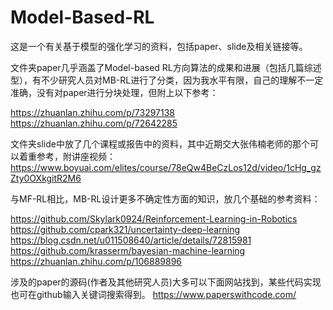 # Model-Based-RL
这是一个有关基于模型的强化学习的资料，包括paper、slide及相关链接等。

文件夹paper几乎涵盖了Model-based RL方向算法的成果和进展（包括几篇综述型），有不少研究人员对MB-RL进行了分类，因为我水平有限，自己的理解不一定准确，没有对paper进行分块处理，但附上以下参考：

https://zhuanlan.zhihu.com/p/73297138       
https://zhuanlan.zhihu.com/p/72642285


文件夹slide中放了几个课程或报告中的资料，其中近期交大张伟楠老师的那个可以着重参考，附讲座视频：
https://www.boyuai.com/elites/course/78eQw4BeCzLos12d/video/1cHg_gzZty0OXkgitR2M6


与MF-RL相比，MB-RL设计更多不确定性方面的知识，放几个基础的参考资料：

https://github.com/Skylark0924/Reinforcement-Learning-in-Robotics    
https://github.com/cpark321/uncertainty-deep-learning    
https://blog.csdn.net/u011508640/article/details/72815981    
https://github.com/krasserm/bayesian-machine-learning    
https://zhuanlan.zhihu.com/p/106889896


涉及的paper的源码(作者及其他研究人员)大多可以下面网站找到，某些代码实现也可在github输入关键词搜索得到。
https://www.paperswithcode.com/
